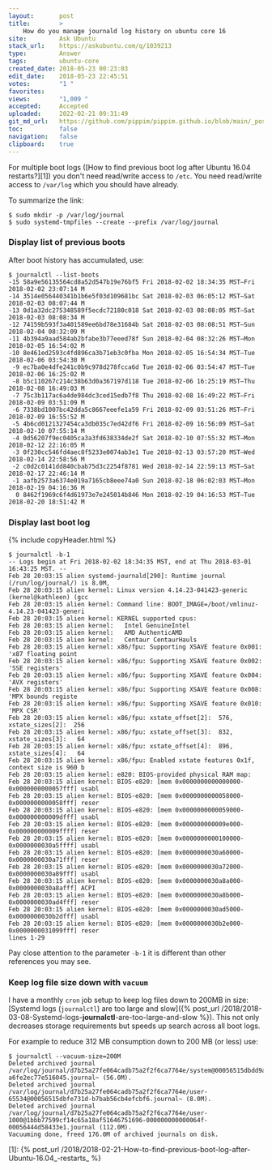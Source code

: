 ```yaml
---
layout:       post
title:        >
    How do you manage journald log history on ubuntu core 16
site:         Ask Ubuntu
stack_url:    https://askubuntu.com/q/1039213
type:         Answer
tags:         ubuntu-core
created_date: 2018-05-23 00:23:03
edit_date:    2018-05-23 22:45:51
votes:        "1 "
favorites:    
views:        "1,009 "
accepted:     Accepted
uploaded:     2022-02-21 09:31:49
git_md_url:   https://github.com/pippim/pippim.github.io/blob/main/_posts/2018/2018-05-23-How-do-you-manage-journald-log-history-on-ubuntu-core-16.md
toc:          false
navigation:   false
clipboard:    true
---
```


For multiple boot logs ([How to find previous boot log after Ubuntu 16.04 restarts?][1]) you don't need read/write access to `/etc`. You need read/write access to `/var/log` which you should have already.

To summarize the link:

``` 
$ sudo mkdir -p /var/log/journal
$ sudo systemd-tmpfiles --create --prefix /var/log/journal
```


### Display list of previous boots

After boot history has accumulated, use:

``` 
$ journalctl --list-boots
-15 58a9e56135564cd8a52d547b19e76bf5 Fri 2018-02-02 18:34:35 MST—Fri 2018-02-02 23:07:14 M
-14 3514e056440341b1b6e5f03d109681bc Sat 2018-02-03 06:05:12 MST—Sat 2018-02-03 08:07:44 M
-13 0d1a32dc275348589f5ecdc72180c018 Sat 2018-02-03 08:08:05 MST—Sat 2018-02-03 08:08:34 M
-12 74159b593f3a401589ee6bd78e31684b Sat 2018-02-03 08:08:51 MST—Sun 2018-02-04 08:32:09 M
-11 4b394a9aad584ab2bfabe3b77eeed78f Sun 2018-02-04 08:32:26 MST—Mon 2018-02-05 16:54:02 M
-10 8e461ed2593c4fd896ca3b71eb3c0fba Mon 2018-02-05 16:54:34 MST—Tue 2018-02-06 03:54:30 M
 -9 ec7ba0e4dfe241c0b9c978d278fcca6d Tue 2018-02-06 03:54:47 MST—Tue 2018-02-06 16:25:02 M
 -8 b5c110267c214c38b63d0a367197d118 Tue 2018-02-06 16:25:19 MST—Thu 2018-02-08 16:49:03 M
 -7 75c3b117ac6a4de984dc3ced15edb7f8 Thu 2018-02-08 16:49:22 MST—Fri 2018-02-09 03:51:09 M
 -6 7338bd1007bc42dda5c8667eeefe1a59 Fri 2018-02-09 03:51:26 MST—Fri 2018-02-09 16:55:52 M
 -5 4b6cd0121327454ca3db035c7ed42df6 Fri 2018-02-09 16:56:09 MST—Sat 2018-02-10 07:55:14 M
 -4 0d56207f9ec0405ca3a3fd638334de2f Sat 2018-02-10 07:55:32 MST—Mon 2018-02-12 22:16:05 M
 -3 0f230cc546fd4aec8f5233e0074ab3e1 Tue 2018-02-13 03:57:20 MST—Wed 2018-02-14 22:58:56 M
 -2 c0d2c0141dd840cbab75d3c2254f8781 Wed 2018-02-14 22:59:13 MST—Sat 2018-02-17 22:46:14 M
 -1 aafb2573a6374e019a7165cb8eee74a0 Sun 2018-02-18 06:02:03 MST—Mon 2018-02-19 04:16:36 M
  0 8462f1969c6f4d61973e7e245014b846 Mon 2018-02-19 04:16:53 MST—Tue 2018-02-20 18:51:42 M
```

### Display last boot log

{% include copyHeader.html %}
``` 
$ journalctl -b-1
-- Logs begin at Fri 2018-02-02 18:34:35 MST, end at Thu 2018-03-01 16:43:25 MST. --
Feb 28 20:03:15 alien systemd-journald[290]: Runtime journal (/run/log/journal/) is 8.0M, 
Feb 28 20:03:15 alien kernel: Linux version 4.14.23-041423-generic (kernel@kathleen) (gcc 
Feb 28 20:03:15 alien kernel: Command line: BOOT_IMAGE=/boot/vmlinuz-4.14.23-041423-generi
Feb 28 20:03:15 alien kernel: KERNEL supported cpus:
Feb 28 20:03:15 alien kernel:   Intel GenuineIntel
Feb 28 20:03:15 alien kernel:   AMD AuthenticAMD
Feb 28 20:03:15 alien kernel:   Centaur CentaurHauls
Feb 28 20:03:15 alien kernel: x86/fpu: Supporting XSAVE feature 0x001: 'x87 floating point
Feb 28 20:03:15 alien kernel: x86/fpu: Supporting XSAVE feature 0x002: 'SSE registers'
Feb 28 20:03:15 alien kernel: x86/fpu: Supporting XSAVE feature 0x004: 'AVX registers'
Feb 28 20:03:15 alien kernel: x86/fpu: Supporting XSAVE feature 0x008: 'MPX bounds registe
Feb 28 20:03:15 alien kernel: x86/fpu: Supporting XSAVE feature 0x010: 'MPX CSR'
Feb 28 20:03:15 alien kernel: x86/fpu: xstate_offset[2]:  576, xstate_sizes[2]:  256
Feb 28 20:03:15 alien kernel: x86/fpu: xstate_offset[3]:  832, xstate_sizes[3]:   64
Feb 28 20:03:15 alien kernel: x86/fpu: xstate_offset[4]:  896, xstate_sizes[4]:   64
Feb 28 20:03:15 alien kernel: x86/fpu: Enabled xstate features 0x1f, context size is 960 b
Feb 28 20:03:15 alien kernel: e820: BIOS-provided physical RAM map:
Feb 28 20:03:15 alien kernel: BIOS-e820: [mem 0x0000000000000000-0x0000000000057fff] usabl
Feb 28 20:03:15 alien kernel: BIOS-e820: [mem 0x0000000000058000-0x0000000000058fff] reser
Feb 28 20:03:15 alien kernel: BIOS-e820: [mem 0x0000000000059000-0x000000000009dfff] usabl
Feb 28 20:03:15 alien kernel: BIOS-e820: [mem 0x000000000009e000-0x000000000009ffff] reser
Feb 28 20:03:15 alien kernel: BIOS-e820: [mem 0x0000000000100000-0x0000000030a5ffff] usabl
Feb 28 20:03:15 alien kernel: BIOS-e820: [mem 0x0000000030a60000-0x0000000030a71fff] reser
Feb 28 20:03:15 alien kernel: BIOS-e820: [mem 0x0000000030a72000-0x0000000030a89fff] usabl
Feb 28 20:03:15 alien kernel: BIOS-e820: [mem 0x0000000030a8a000-0x0000000030a8afff] ACPI 
Feb 28 20:03:15 alien kernel: BIOS-e820: [mem 0x0000000030a8b000-0x0000000030ad4fff] reser
Feb 28 20:03:15 alien kernel: BIOS-e820: [mem 0x0000000030ad5000-0x0000000030b2dfff] usabl
Feb 28 20:03:15 alien kernel: BIOS-e820: [mem 0x0000000030b2e000-0x0000000031099fff] reser
lines 1-29
```

Pay close attention to the parameter `-b-1` it is different than other references you may see.

### Keep log file size down with `vacuum`

I have a monthly `cron` job setup to keep log files down to 200MB in size: [Systemd logs (`journalctl`) are too large and slow]({% post_url /2018/2018-03-08-Systemd-logs-__journalctl__-are-too-large-and-slow %}). This not only decreases storage requirements but speeds up search across all boot logs.


For example to reduce 312 MB consumption down to 200 MB (or less) use:

``` 
$ journalctl --vacuum-size=200M
Deleted archived journal /var/log/journal/d7b25a27fe064cadb75a2f2f6ca7764e/system@00056515dbdd9a4e-a6fe2ec77e516045.journal~ (56.0M).
Deleted archived journal /var/log/journal/d7b25a27fe064cadb75a2f2f6ca7764e/user-65534@00056515dbfe731d-b7bab56cb4efcbf6.journal~ (8.0M).
Deleted archived journal /var/log/journal/d7b25a27fe064cadb75a2f2f6ca7764e/user-1000@1bbb77599cf14c65a18af51646751696-000000000000064f-00056444d58433e1.journal (112.0M).
Vacuuming done, freed 176.0M of archived journals on disk.
```


  [1]: {% post_url /2018/2018-02-21-How-to-find-previous-boot-log-after-Ubuntu-16.04_-restarts_ %}

